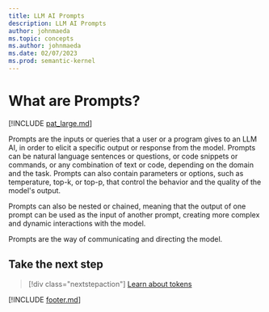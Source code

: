 ```yaml
---
title: LLM AI Prompts
description: LLM AI Prompts
author: johnmaeda
ms.topic: concepts
ms.author: johnmaeda
ms.date: 02/07/2023
ms.prod: semantic-kernel
---
```

# What are Prompts?

[!INCLUDE [pat_large.md](../includes/pat_large.md)]

Prompts are the inputs or queries that a user or a program gives to an LLM AI, in order to elicit a specific output or response from the model. Prompts can be natural language sentences or questions, or code snippets or commands, or any combination of text or code, depending on the domain and the task. Prompts can also contain parameters or options, such as temperature, top-k, or top-p, that control the behavior and the quality of the model's output. 

Prompts can also be nested or chained, meaning that the output of one prompt can be used as the input of another prompt, creating more complex and dynamic interactions with the model. 

Prompts are the way of communicating and directing the model.

## Take the next step

> [!div class="nextstepaction"]
> [Learn about tokens](tokens)

[!INCLUDE [footer.md](../includes/footer.md)]